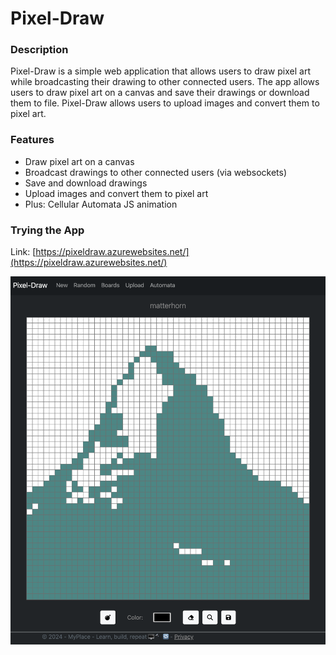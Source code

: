 # Pixel-Draw

### Description
Pixel-Draw is a simple web application that allows users to draw pixel art while broadcasting their drawing to other 
connected users. The app allows users to draw pixel art on a canvas and save their 
drawings or download them to file. Pixel-Draw allows users to upload images and convert them to pixel art.

### Features
- Draw pixel art on a canvas
- Broadcast drawings to other connected users (via websockets)
- Save and download drawings
- Upload images and convert them to pixel art
- Plus: Cellular Automata JS animation

### Trying the App
Link: [https://pixeldraw.azurewebsites.net/](https://pixeldraw.azurewebsites.net/)

![App screenshot](screen.png)

